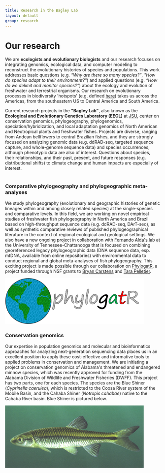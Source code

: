 ```yaml
---
title: Research in the Bagley Lab
layout: default
group: research
---
```


<div class="row">

# Our research
We are **ecologists and evolutionary biologists** and our research focuses on integrating genomics, ecological data, and computer modeling to reconstruct the evolutionary histories of species and populations. This work addresses basic questions (e.g. _“Why are there so many species?”_, _"How do species adapt to their environment?"_) and applied questions (e.g. _“How do we delimit and monitor species?”_) about the ecology and evolution of freshwater and terrestrial organisms. Our research on evolutionary processes in biodiversity 'hotspots' (e.g. defined [here](https://www.nature.com/articles/35002501)) takes us across the Americas, from the southeastern US to Central America and South America. 

Current research projects in the **"Bagley Lab"**, also known as the **Ecological and Evolutionary Genetics Laboratory (EEGL)** at [JSU](http://jsu.edu), center on conservation genomics, phylogeography, phylogenomics, speciation/hybridization, and local adaptation genomics of North American and Neotropical plants and freshwater fishes. Projects are diverse, ranging from Andean bellflowers to central Brazilian fishes, and they are strongly focused on analyzing genomic data (e.g. ddRAD-seq, targeted sequence capture, and whole-genome sequence data) and species occurrences, although phenotypic data are also of interest. Questions about species, their relationships, and their past, present, and future responses (e.g. distributional shifts) to climate change and human impacts are especially of interest.
<br>
<br>

</div>

<div class="row">

### Comparative phylogeography and phylogeographic meta-analyses

We study phylogeography (evolutionary and geographic histories of genetic lineages within and among closely related species) at the single-species and comparative levels.
In this field, we are working on novel empirical studies of freshwater fish phylogeography in North America and Brazil based on high-throughput sequence data (e.g. ddRAD-seq, DArT-seq), as well as synthetic comparative reviews of published phylogeographical literature in the context of regional ecological and geological settings. 
We also have a new ongoing project in collaboration with [Fernando Alda's lab](http://fernandoalda.weebly.com) at the University of Tennessee-Chattanooga that is focused on combining georeferenced legacy phylogeographic data (DNA sequence data, esp. mtDNA, available from online repositories) with environmental data to conduct regional and global meta-analyses of fish phylogeography. This exciting project is made possible through our collaboration on [PhylogatR](https://phylogatr.org), a project funded through NSF grants to [Bryan Carstens](https://carstenslab.osu.edu) and [Tara Pelletier](https://sites.google.com/site/taraapelletier/).

<a href="https://phylogatr.org"><img class="img-fluid" src="/static/img/PhylogatR_logo.png" alt="PhylogatR" width="450"></a>

</div>

<div class="row">

### Conservation genomics

Our expertise in population genomics and molecular and bioinformatics approaches for analyzing next-generation sequencing data places us in an excellent position to apply these cost-effective and informative tools to applied problems in conservation and management. 
We are initiating a project on conservation genomics of Alabama's threatened and endangered minnow species, which was recently approved for funding from the Alabama Division of Wildlife and Freshwater Fisheries (DWFF). 
This project has two parts, one for each species. The species are the Blue Shiner (_Cyprinella caerulea_), which is restricted to the Coosa River system of the Mobile Basin, and the Cahaba Shiner (_Notropis cahabae_) native to the Cahaba River basin. Blue Shiner is pictured below.

<a href="https://www.outdooralabama.com/shiners/blue"><img class="img-fluid" src="/static/img/Shinerblue400A.jpg" alt="Blue Shiner" width="450"></a>

</div>



